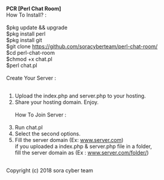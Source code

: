 <b>PCR [Perl Chat Room]</b><br>
How To Install? :<br><br>
$pkg update && upgrade<br>
$pkg install perl<br>
$pkg install git<br>
$git clone https://github.com/soracyberteam/perl-chat-room/<br>
$cd perl-chat-room<br>
$chmod +x chat.pl<br>
$perl chat.pl<br><br>
Create Your Server :<br><br>
1. Upload the index.php and server.php to your hosting.<br>
2. Share your hosting domain. Enjoy.<br><br>
How To Join Server :<Br><br>
1. Run chat.pl<br>
2. Select the second options.<br>
3. Fill the server domain (Ex: www.server.com)<br>
 if you uploaded a index.php & server.php file in a folder,<br>
 fill the server domain as (Ex : www.server.com/folder/)<br><br>
  
Copyright (c) 2018 sora cyber team
